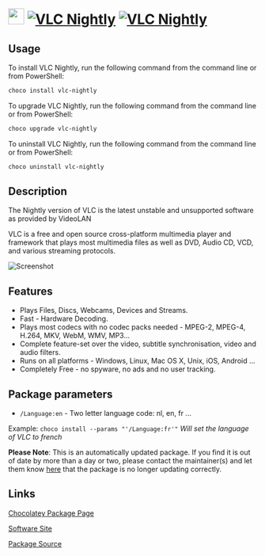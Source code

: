 ﻿# <img src="https://cdn.jsdelivr.net/gh/mkevenaar/chocolatey-packages@6df622a4cab687cecd53a762025616155896faff/icons/vlc-nightly.png" width="32" height="32"/> [![VLC Nightly](https://img.shields.io/chocolatey/v/vlc-nightly.svg?label=VLC+Nightly)](https://community.chocolatey.org/packages/vlc-nightly) [![VLC Nightly](https://img.shields.io/chocolatey/dt/vlc-nightly.svg)](https://community.chocolatey.org/packages/vlc-nightly)

## Usage

To install VLC Nightly, run the following command from the command line or from PowerShell:

```powershell
choco install vlc-nightly
```

To upgrade VLC Nightly, run the following command from the command line or from PowerShell:

```powershell
choco upgrade vlc-nightly
```

To uninstall VLC Nightly, run the following command from the command line or from PowerShell:

```powershell
choco uninstall vlc-nightly
```

## Description

The Nightly version of VLC is the latest unstable and unsupported software as provided by VideoLAN

VLC is a free and open source cross-platform multimedia player and framework that plays most multimedia files as well as DVD, Audio CD, VCD, and various streaming protocols.

![Screenshot](https://i.imgur.com/DEG19Fs.png)

## Features

- Plays Files, Discs, Webcams, Devices and Streams.
- Fast - Hardware Decoding.
- Plays most codecs with no codec packs needed - MPEG-2, MPEG-4, H.264, MKV, WebM, WMV, MP3...
- Complete feature-set over the video, subtitle synchronisation, video and audio filters.
- Runs on all platforms - Windows, Linux, Mac OS X, Unix, iOS, Android ...
- Completely Free - no spyware, no ads and no user tracking.

## Package parameters

- `/Language:en` - Two letter language code: nl, en, fr ...

Example: `choco install --params "'/Language:fr'"` *Will set the language of VLC to french*

**Please Note**: This is an automatically updated package. If you find it is
out of date by more than a day or two, please contact the maintainer(s) and
let them know [here](https://github.com/mkevenaar/chocolatey-packages/issues) that the package is no longer updating correctly.


## Links

[Chocolatey Package Page](https://community.chocolatey.org/packages/vlc-nightly)

[Software Site](https://nightlies.videolan.org/index.html)

[Package Source](https://github.com/mkevenaar/chocolatey-packages/tree/master/automatic/vlc-nightly)

